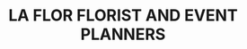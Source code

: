 ---
title: "LA FLOR FLORIST AND EVENT PLANNERS"
url: /kasaragod/la-flor-florist-and-event-planners/
shop: Allgemein
---